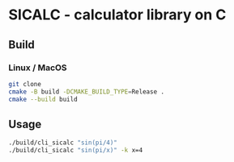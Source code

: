 # SICALC - calculator library on C
## Build
### Linux / MacOS
```bash
git clone
cmake -B build -DCMAKE_BUILD_TYPE=Release .
cmake --build build
```
## Usage
```bash
./build/cli_sicalc "sin(pi/4)"
./build/cli_sicalc "sin(pi/x)" -k x=4 
```